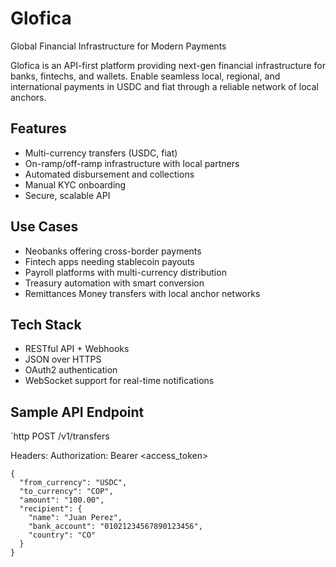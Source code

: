 # Glofica

Global Financial Infrastructure for Modern Payments

Glofica is an API-first platform providing next-gen financial infrastructure for banks, fintechs, and wallets. Enable seamless local, regional, and international payments in USDC and fiat through a reliable network of local anchors.

## Features

- Multi-currency transfers (USDC, fiat)
- On-ramp/off-ramp infrastructure with local partners
- Automated disbursement and collections
- Manual KYC onboarding
- Secure, scalable API

## Use Cases

- Neobanks offering cross-border payments
- Fintech apps needing stablecoin payouts
- Payroll platforms with multi-currency distribution
- Treasury automation with smart conversion
- Remittances Money transfers with local anchor networks

## Tech Stack

- RESTful API + Webhooks
- JSON over HTTPS
- OAuth2 authentication
- WebSocket support for real-time notifications

## Sample API Endpoint

`http
POST /v1/transfers

Headers:
Authorization: Bearer <access_token>

````
{
  "from_currency": "USDC",
  "to_currency": "COP",
  "amount": "100.00",
  "recipient": {
    "name": "Juan Perez",
    "bank_account": "01021234567890123456",
    "country": "CO"
  }
}
````
